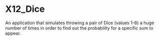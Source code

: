 # X12_Dice
An application that simulates throwing a pair of Dice (values 1-6) a huge number of times in order to find out the probability for a specific sum to appear.

